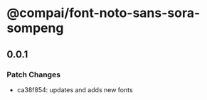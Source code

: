 # @compai/font-noto-sans-sora-sompeng

## 0.0.1
### Patch Changes

- ca38f854: updates and adds new fonts
